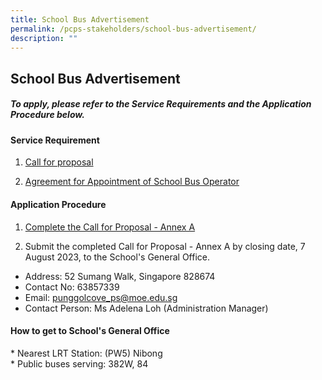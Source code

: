```yaml
---
title: School Bus Advertisement
permalink: /pcps-stakeholders/school-bus-advertisement/
description: ""
---
```

<h2>School Bus Advertisement</h2>

<h5>To apply, please refer to the Service Requirements and the Application Procedure below.</h5>

<h4>Service Requirement</h4>

1. <a target="_blank" href="https://go.gov.sg/proposalsversionjune2023">Call for proposal</a>

2. <a target="_blank" href="https://go.gov.sg/sampleagreement">Agreement for Appointment of School Bus Operator</a>

<h4>Application Procedure</h4>

1.  <a target="_blank" href="https://go.gov.sg/callforproposalbypcpsannexa">Complete the Call for Proposal - Annex A</a>

2.  Submit the completed Call for Proposal - Annex A by closing date, 7 August 2023, to the School's General Office.

* Address: 52 Sumang Walk, Singapore 828674<br>
* Contact No: 63857339<br>
* Email: punggolcove_ps@moe.edu.sg<br>
* Contact Person: Ms Adelena Loh (Administration Manager)<br>

<h4>How to get to School's General Office</h4>
* Nearest LRT Station: (PW5) Nibong<br>
* Public buses serving: 382W, 84